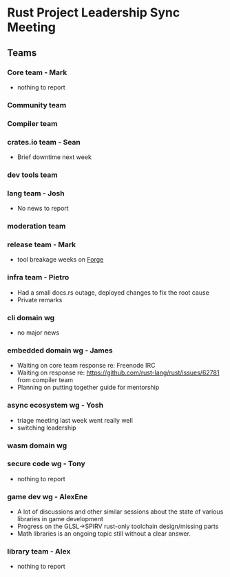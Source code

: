 # Rust Project Leadership Sync Meeting

## Teams

### Core team - Mark
  * nothing to report

### Community team

### Compiler team

### crates.io team - Sean

* Brief downtime next week

### dev tools team

### lang team - Josh

* No news to report

### moderation team

### release team - Mark

 * tool breakage weeks on [Forge](https://forge.rust-lang.org/)

### infra team - Pietro

 * Had a small docs.rs outage, deployed changes to fix the root cause
 * Private remarks

### cli domain wg

 * no major news

### embedded domain wg - James

* Waiting on core team response re: Freenode IRC
* Waiting on response re: https://github.com/rust-lang/rust/issues/62781 from compiler team
* Planning on putting together guide for mentorship

### async ecosystem wg - Yosh
 * triage meeting last week went really well
 * switching leadership

### wasm domain wg

### secure code wg - Tony

* nothing to report
 
### game dev wg - AlexEne
* A lot of discussions and other similar sessions about the state of various libraries in game development
* Progress on the GLSL->SPIRV rust-only toolchain design/missing parts
* Math libraries is an ongoing topic still without a clear answer.

### library team - Alex

* nothing to report
